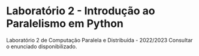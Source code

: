 # Laboratório 2 - Introdução ao Paralelismo em Python

Laboratório 2 de Computação Paralela e Distribuída - 2022/2023
Consultar o enunciado disponibilizado.
